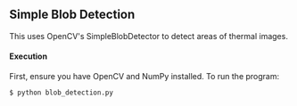 ## Simple Blob Detection

This uses OpenCV's SimpleBlobDetector to detect areas of thermal images.

#### Execution

First, ensure you have OpenCV and NumPy installed.  To run the program:

<pre><code>$ python blob_detection.py